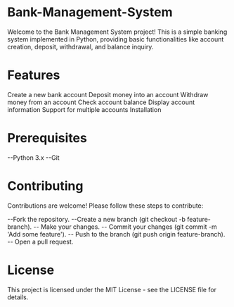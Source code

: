 # Bank-Management-System
Welcome to the Bank Management System project! This is a simple banking system implemented in Python, providing basic functionalities like account creation, deposit, withdrawal, and balance inquiry.
# Features
Create a new bank account
Deposit money into an account
Withdraw money from an account
Check account balance
Display account information
Support for multiple accounts
Installation
# Prerequisites
--Python 3.x
--Git
# Contributing
Contributions are welcome! Please follow these steps to contribute:

--Fork the repository.
--Create a new branch (git checkout -b feature-branch).
-- Make your changes.
-- Commit your changes (git commit -m 'Add some feature').
-- Push to the branch (git push origin feature-branch).
-- Open a pull request.
# License
This project is licensed under the MIT License - see the LICENSE file for details.
